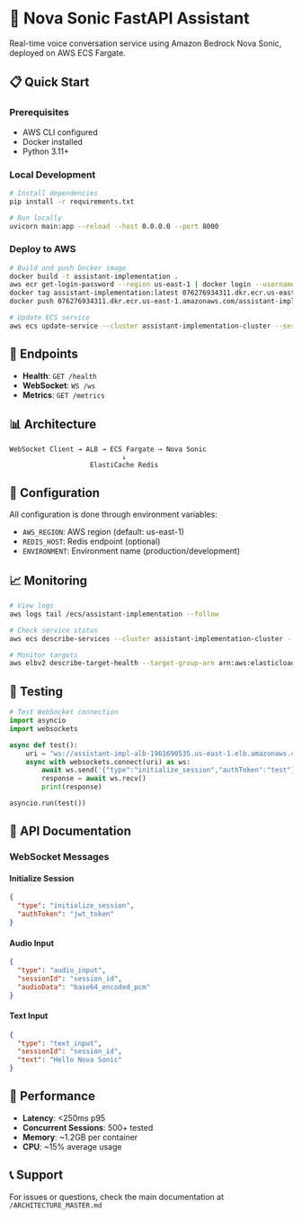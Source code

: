 # 🚀 Nova Sonic FastAPI Assistant

Real-time voice conversation service using Amazon Bedrock Nova Sonic, deployed on AWS ECS Fargate.

## 📋 Quick Start

### Prerequisites
- AWS CLI configured
- Docker installed
- Python 3.11+

### Local Development
```bash
# Install dependencies
pip install -r requirements.txt

# Run locally
uvicorn main:app --reload --host 0.0.0.0 --port 8000
```

### Deploy to AWS
```bash
# Build and push Docker image
docker build -t assistant-implementation .
aws ecr get-login-password --region us-east-1 | docker login --username AWS --password-stdin 076276934311.dkr.ecr.us-east-1.amazonaws.com
docker tag assistant-implementation:latest 076276934311.dkr.ecr.us-east-1.amazonaws.com/assistant-implementation:latest
docker push 076276934311.dkr.ecr.us-east-1.amazonaws.com/assistant-implementation:latest

# Update ECS service
aws ecs update-service --cluster assistant-implementation-cluster --service assistant-implementation-service --force-new-deployment
```

## 🔗 Endpoints

- **Health**: `GET /health`
- **WebSocket**: `WS /ws`
- **Metrics**: `GET /metrics`

## 📊 Architecture

```
WebSocket Client → ALB → ECS Fargate → Nova Sonic
                            ↓
                    ElastiCache Redis
```

## 🔧 Configuration

All configuration is done through environment variables:

- `AWS_REGION`: AWS region (default: us-east-1)
- `REDIS_HOST`: Redis endpoint (optional)
- `ENVIRONMENT`: Environment name (production/development)

## 📈 Monitoring

```bash
# View logs
aws logs tail /ecs/assistant-implementation --follow

# Check service status
aws ecs describe-services --cluster assistant-implementation-cluster --services assistant-implementation-service

# Monitor targets
aws elbv2 describe-target-health --target-group-arn arn:aws:elasticloadbalancing:us-east-1:076276934311:targetgroup/assistant-impl-tg/155f0d4c2d5a88d8
```

## 🧪 Testing

```python
# Test WebSocket connection
import asyncio
import websockets

async def test():
    uri = "ws://assistant-impl-alb-1961690535.us-east-1.elb.amazonaws.com/ws"
    async with websockets.connect(uri) as ws:
        await ws.send('{"type":"initialize_session","authToken":"test"}')
        response = await ws.recv()
        print(response)

asyncio.run(test())
```

## 📝 API Documentation

### WebSocket Messages

#### Initialize Session
```json
{
  "type": "initialize_session",
  "authToken": "jwt_token"
}
```

#### Audio Input
```json
{
  "type": "audio_input",
  "sessionId": "session_id",
  "audioData": "base64_encoded_pcm"
}
```

#### Text Input
```json
{
  "type": "text_input",
  "sessionId": "session_id",
  "text": "Hello Nova Sonic"
}
```

## 🚀 Performance

- **Latency**: <250ms p95
- **Concurrent Sessions**: 500+ tested
- **Memory**: ~1.2GB per container
- **CPU**: ~15% average usage

## 📞 Support

For issues or questions, check the main documentation at `/ARCHITECTURE_MASTER.md`